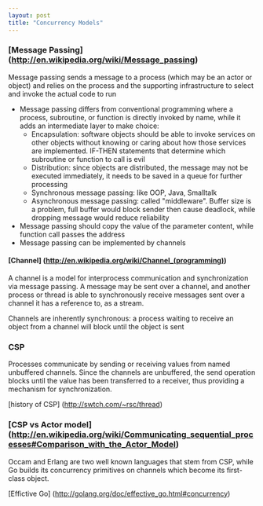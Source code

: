 ```yaml
---
layout: post
title: "Concurrency Models"
---
```


### [Message Passing] (http://en.wikipedia.org/wiki/Message_passing)
Message passing sends a message to a process (which may be an actor or object) and relies on the process and the supporting infrastructure to select and invoke the actual code to run

* Message passing differs from conventional programming where a process, subroutine, or function is directly invoked by name, while it adds an intermediate layer to make choice:
    * Encapsulation: software objects should be able to invoke services on other objects without knowing or caring about how those services are implemented. IF-THEN statements that determine which subroutine or function to call is evil
    * Distribution: since objects are distributed, the message may not be executed immediately, it needs to be saved in a queue for further processing
    * Synchronous message passing: like OOP, Java, Smalltalk
    * Asynchronous message passing: called "middleware". Buffer size is a problem, full buffer would block sender then cause deadlock, while dropping message would reduce reliability
* Message passing should copy the value of the parameter content, while function call passes the address
* Message passing can be implemented by channels

#### [Channel] (http://en.wikipedia.org/wiki/Channel_(programming))
A channel is a model for interprocess communication and synchronization via message passing. A message may be sent over a channel, and another process or thread is able to synchronously receive messages sent over a channel it has a reference to, as a stream.

Channels are inherently synchronous: a process waiting to receive an object from a channel will block until the object is sent

### CSP
Processes communicate by sending or receiving values from named unbuffered channels. Since the channels are unbuffered, the send operation blocks until the value has been transferred to a receiver, thus providing a mechanism for synchronization.

[history of CSP] (http://swtch.com/~rsc/thread)

### [CSP vs Actor model] (http://en.wikipedia.org/wiki/Communicating_sequential_processes#Comparison_with_the_Actor_Model)
Occam and Erlang are two well known languages that stem from CSP, while Go builds its concurrency primitives on channels which become its first-class object.

[Effictive Go] (http://golang.org/doc/effective_go.html#concurrency)


